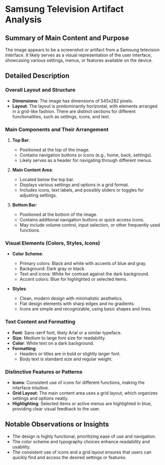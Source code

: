 # Samsung Television Artifact Analysis

## Summary of Main Content and Purpose
The image appears to be a screenshot or artifact from a Samsung television interface. It likely serves as a visual representation of the user interface, showcasing various settings, menus, or features available on the device.

## Detailed Description

### Overall Layout and Structure
- **Dimensions**: The image has dimensions of 545x282 pixels.
- **Layout**: The layout is predominantly horizontal, with elements arranged in a grid-like fashion. There are distinct sections for different functionalities, such as settings, icons, and text.

### Main Components and Their Arrangement

1. **Top Bar**:
   - Positioned at the top of the image.
   - Contains navigation buttons or icons (e.g., home, back, settings).
   - Likely serves as a header for navigating through different menus.

2. **Main Content Area**:
   - Located below the top bar.
   - Displays various settings and options in a grid format.
   - Includes icons, text labels, and possibly sliders or toggles for adjusting settings.

3. **Bottom Bar**:
   - Positioned at the bottom of the image.
   - Contains additional navigation buttons or quick access icons.
   - May include volume control, input selection, or other frequently used functions.

### Visual Elements (Colors, Styles, Icons)

- **Color Scheme**:
  - Primary colors: Black and white with accents of blue and gray.
  - Background: Dark gray or black.
  - Text and icons: White for contrast against the dark background.
  - Accent colors: Blue for highlighted or selected items.

- **Styles**:
  - Clean, modern design with minimalistic aesthetics.
  - Flat design elements with sharp edges and no gradients.
  - Icons are simple and recognizable, using basic shapes and lines.

### Text Content and Formatting

- **Font**: Sans-serif font, likely Arial or a similar typeface.
- **Size**: Medium to large font size for readability.
- **Color**: White text on a dark background.
- **Formatting**:
  - Headers or titles are in bold or slightly larger font.
  - Body text is standard size and regular weight.

### Distinctive Features or Patterns

- **Icons**: Consistent use of icons for different functions, making the interface intuitive.
- **Grid Layout**: The main content area uses a grid layout, which organizes settings and options neatly.
- **Highlighting**: Selected items or active menus are highlighted in blue, providing clear visual feedback to the user.

## Notable Observations or Insights

- The design is highly functional, prioritizing ease of use and navigation.
- The color scheme and typography choices enhance readability and usability.
- The consistent use of icons and a grid layout ensures that users can quickly find and access the desired settings or features.